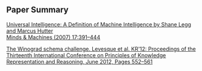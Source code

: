 Paper Summary
--

[Universal Intelligence: A Definition of Machine Intelligence by Shane Legg and Marcus Hutter  
Minds & Machines (2007) 17:391–444 ](https://github.com/ogennaesimai/ogenna.github.io/blob/main/Summary_of_Universal_Intelligence_Legg_et_al.md)  


  
[The Winograd schema challenge. Levesque et al. KR'12: Proceedings of the Thirteenth International Conference on Principles of Knowledge Representation and Reasoning, June 2012, Pages 552–561 ](https://github.com/ogennaesimai/ogenna.github.io/blob/main/Review_of_Winograd_schema_challenge_Levesque_et_al.md)
